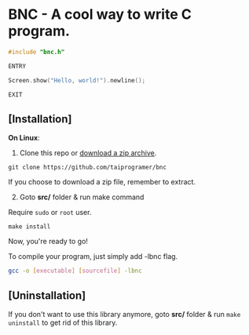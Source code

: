 # BNC - A cool way to write C program.

```c
#include "bnc.h"

ENTRY

Screen.show("Hello, world!").newline();

EXIT
```

## [Installation]

**On Linux**:

1. Clone this repo or [download a zip archive](https://github.com/taiprogramer/bnc/archive/master.zip).

```
git clone https://github.com/taiprogramer/bnc
```

If you choose to download a zip file, remember to extract.

2. Goto **src/** folder & run make command

Require `sudo` or `root` user.

```
make install
```

Now, you're ready to go!

To compile your program, just simply add -lbnc flag.

```bash
gcc -o [executable] [sourcefile] -lbnc
```

## [Uninstallation]

If you don't want to use this library anymore, goto **src/** folder & run `make uninstall` to get rid of this library.


